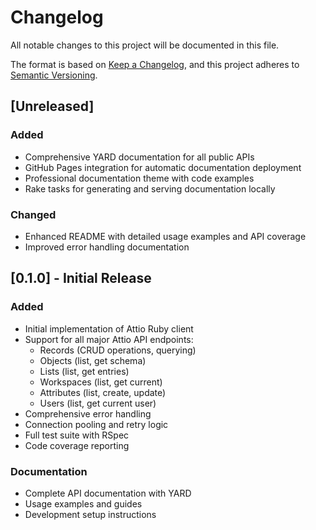 # Changelog

All notable changes to this project will be documented in this file.

The format is based on [Keep a Changelog](https://keepachangelog.com/en/1.0.0/),
and this project adheres to [Semantic Versioning](https://semver.org/spec/v2.0.0.html).

## [Unreleased]

### Added
- Comprehensive YARD documentation for all public APIs
- GitHub Pages integration for automatic documentation deployment
- Professional documentation theme with code examples
- Rake tasks for generating and serving documentation locally

### Changed
- Enhanced README with detailed usage examples and API coverage
- Improved error handling documentation

## [0.1.0] - Initial Release

### Added
- Initial implementation of Attio Ruby client
- Support for all major Attio API endpoints:
  - Records (CRUD operations, querying)
  - Objects (list, get schema)  
  - Lists (list, get entries)
  - Workspaces (list, get current)
  - Attributes (list, create, update)
  - Users (list, get current user)
- Comprehensive error handling
- Connection pooling and retry logic
- Full test suite with RSpec
- Code coverage reporting

### Documentation
- Complete API documentation with YARD
- Usage examples and guides
- Development setup instructions